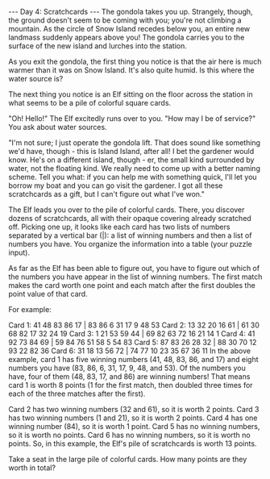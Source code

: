 --- Day 4: Scratchcards --- The gondola takes you up. Strangely, though, the ground doesn't seem to
be coming with you; you're not climbing a mountain. As the circle of Snow Island recedes below you,
an entire new landmass suddenly appears above you! The gondola carries you to the surface of the new
island and lurches into the station.

As you exit the gondola, the first thing you notice is that the air here is much warmer than it was
on Snow Island. It's also quite humid. Is this where the water source is?

The next thing you notice is an Elf sitting on the floor across the station in what seems to be a
pile of colorful square cards.

"Oh! Hello!" The Elf excitedly runs over to you. "How may I be of service?" You ask about water
sources.

"I'm not sure; I just operate the gondola lift. That does sound like something we'd have, though -
this is Island Island, after all! I bet the gardener would know. He's on a different island,
though - er, the small kind surrounded by water, not the floating kind. We really need to come up
with a better naming scheme. Tell you what: if you can help me with something quick, I'll let you
borrow my boat and you can go visit the gardener. I got all these scratchcards as a gift, but I
can't figure out what I've won."

The Elf leads you over to the pile of colorful cards. There, you discover dozens of scratchcards,
all with their opaque covering already scratched off. Picking one up, it looks like each card has
two lists of numbers separated by a vertical bar (|): a list of winning numbers and then a list of
numbers you have. You organize the information into a table (your puzzle input).

As far as the Elf has been able to figure out, you have to figure out which of the numbers you have
appear in the list of winning numbers. The first match makes the card worth one point and each match
after the first doubles the point value of that card.

For example:

Card 1: 41 48 83 86 17 | 83 86 6 31 17 9 48 53 Card 2: 13 32 20 16 61 | 61 30 68 82 17 32 24 19 Card
3: 1 21 53 59 44 | 69 82 63 72 16 21 14 1 Card 4: 41 92 73 84 69 | 59 84 76 51 58 5 54 83 Card 5: 87
83 26 28 32 | 88 30 70 12 93 22 82 36 Card 6: 31 18 13 56 72 | 74 77 10 23 35 67 36 11 In the above
example, card 1 has five winning numbers (41, 48, 83, 86, and 17) and eight numbers you have (83,
86, 6, 31, 17, 9, 48, and 53). Of the numbers you have, four of them (48, 83, 17, and 86) are
winning numbers! That means card 1 is worth 8 points (1 for the first match, then doubled three
times for each of the three matches after the first).

Card 2 has two winning numbers (32 and 61), so it is worth 2 points. Card 3 has two winning numbers
(1 and 21), so it is worth 2 points. Card 4 has one winning number (84), so it is worth 1 point.
Card 5 has no winning numbers, so it is worth no points. Card 6 has no winning numbers, so it is
worth no points. So, in this example, the Elf's pile of scratchcards is worth 13 points.

Take a seat in the large pile of colorful cards. How many points are they worth in total?
